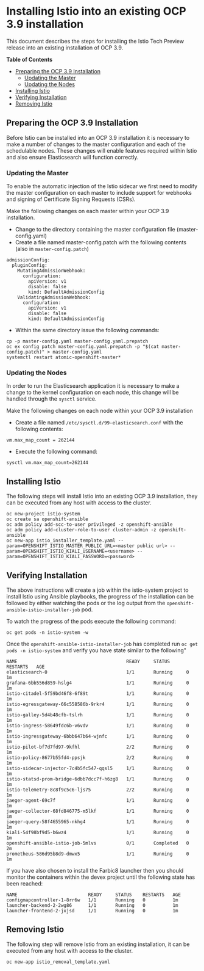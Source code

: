 # Installing Istio into an existing OCP 3.9 installation

This document describes the steps for installing the Istio Tech Preview release into an existing installation of OCP 3.9.

**Table of Contents**

- [Preparing the OCP 3.9 Installation](#preparing-the-ocp-39-installation)
   - [Updating the Master](#updating-the-master)
   - [Updating the Nodes](#updating-the-nodes)
- [Installing Istio](#installing-istio)
- [Verifying Installation](#verifying-installation)
- [Removing Istio](#removing-istio)

## Preparing the OCP 3.9 Installation

Before Istio can be installed into an OCP 3.9 installation it is necessary to make a number of changes to the master configuration and each of the schedulable nodes.  These changes will enable features required within Istio and also ensure Elasticsearch will function correctly.

### Updating the Master

To enable the automatic injection of the Istio sidecar we first need to modify the master configuration on each master to include support for webhooks and signing of Certificate Signing Requests (CSRs).

Make the following changes on each master within your OCP 3.9 installation.

- Change to the directory containing the master configuration file (master-config.yaml)
- Create a file named master-config.patch with the following contents (also in `master-config.patch`)

```
admissionConfig:
  pluginConfig:
    MutatingAdmissionWebhook:
      configuration:
        apiVersion: v1
        disable: false
        kind: DefaultAdmissionConfig
    ValidatingAdmissionWebhook:
      configuration:
        apiVersion: v1
        disable: false
        kind: DefaultAdmissionConfig
```

- Within the same directory issue the following commands:

```
cp -p master-config.yaml master-config.yaml.prepatch
oc ex config patch master-config.yaml.prepatch -p "$(cat master-config.patch)" > master-config.yaml
systemctl restart atomic-openshift-master*
```

### Updating the Nodes
In order to run the Elasticsearch application it is necessary to make a change to the kernel configuration on each node, this change will be handled through the `sysctl` service.

Make the following changes on each node within your OCP 3.9 installation

- Create a file named `/etc/sysctl.d/99-elasticsearch.conf` with the following contents:

`vm.max_map_count = 262144`

- Execute the following command:

```
sysctl vm.max_map_count=262144
```

## Installing Istio

The following steps will install Istio into an existing OCP 3.9 installation, they can be executed from any host with access to the cluster.

```
oc new-project istio-system
oc create sa openshift-ansible
oc adm policy add-scc-to-user privileged -z openshift-ansible
oc adm policy add-cluster-role-to-user cluster-admin -z openshift-ansible
oc new-app istio_installer_template.yaml --param=OPENSHIFT_ISTIO_MASTER_PUBLIC_URL=<master public url> --param=OPENSHIFT_ISTIO_KIALI_USERNAME=<username> --param=OPENSHIFT_ISTIO_KIALI_PASSWORD=<password>
```

## Verifying Installation
The above instructions will create a job within the istio-system project to install Istio using Ansible playbooks, the progress of the installation can be followed by either watching the pods or the log output from the `openshift-ansible-istio-installer-job` pod.

To watch the progress of the pods execute the following command:

```
oc get pods -n istio-system -w
```

Once the `openshift-ansible-istio-installer-job` has completed run `oc get pods -n istio-system` and verify you have state similar to the following"

```
NAME                                        READY     STATUS      RESTARTS   AGE
elasticsearch-0                             1/1       Running     0          1m
grafana-6bb556d859-hslg4                    1/1       Running     0          1m
istio-citadel-5f59bd46f8-6f89t              1/1       Running     0          1m
istio-egressgateway-66c558586b-9rkr4        1/1       Running     0          1m
istio-galley-5d4b48cfb-tslrh                1/1       Running     0          1m
istio-ingress-58649fdc6b-v6vdv              1/1       Running     0          1m
istio-ingressgateway-6bbb647b64-wjnfc       1/1       Running     0          1m
istio-pilot-bf7d7fd97-9kfhl                 2/2       Running     0          1m
istio-policy-8677b55fd4-ppsjk               2/2       Running     0          1m
istio-sidecar-injector-7c4b5fc547-qqsl5     1/1       Running     0          1m
istio-statsd-prom-bridge-6dbb7dcc7f-h6zg8   1/1       Running     0          1m
istio-telemetry-8c8f9c5c6-ljs75             2/2       Running     0          1m
jaeger-agent-69c7f                          1/1       Running     0          1m
jaeger-collector-68fd846775-m5lkf           1/1       Running     0          1m
jaeger-query-58f4655965-nkhg4               1/1       Running     0          1m
kiali-54f98bf9d5-b6wz4                      1/1       Running     0          1m
openshift-ansible-istio-job-5mlvs           0/1       Completed   0          2m
prometheus-586d95b8d9-dmwx5                 1/1       Running     0          1m
```

If you have also chosen to install the Farbic8 launcher then you should monitor the containers within the devex project until the following state has been reached:

```
NAME                          READY     STATUS    RESTARTS   AGE
configmapcontroller-1-8rr6w   1/1       Running   0          1m
launcher-backend-2-2wg86      1/1       Running   0          1m
launcher-frontend-2-jxjsd     1/1       Running   0          1m
```

## Removing Istio

The following step will remove Istio from an existing installation, it can be executed from any host with access to the cluster.

```
oc new-app istio_removal_template.yaml
```
